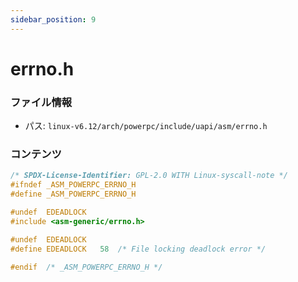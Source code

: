 ```yaml
---
sidebar_position: 9
---
```

# errno.h

### ファイル情報

- パス: `linux-v6.12/arch/powerpc/include/uapi/asm/errno.h`

### コンテンツ

```h
/* SPDX-License-Identifier: GPL-2.0 WITH Linux-syscall-note */
#ifndef _ASM_POWERPC_ERRNO_H
#define _ASM_POWERPC_ERRNO_H

#undef	EDEADLOCK
#include <asm-generic/errno.h>

#undef	EDEADLOCK
#define	EDEADLOCK	58	/* File locking deadlock error */

#endif	/* _ASM_POWERPC_ERRNO_H */

```
